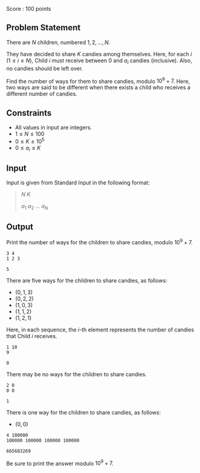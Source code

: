 Score : $100$ points

## Problem Statement

There are $N$ children, numbered $1, 2, \ldots, N$.

They have decided to share $K$ candies among themselves.
Here, for each $i$ ($1 \leq i \leq N$), Child $i$ must receive between $0$ and $a_i$ candies (inclusive).
Also, no candies should be left over.

Find the number of ways for them to share candies, modulo $10^9 + 7$.
Here, two ways are said to be different when there exists a child who receives a different number of candies.

## Constraints

- All values in input are integers.
- $1 \leq N \leq 100$
- $0 \leq K \leq 10^5$
- $0 \leq a_i \leq K$

## Input

Input is given from Standard Input in the following format:

> $N$ $K$
> 
> $a_1$ $a_2$ $\ldots$ $a_N$

## Output

Print the number of ways for the children to share candies, modulo $10^9 + 7$.

```input1
3 4
1 2 3
```

```output1
5
```

There are five ways for the children to share candies, as follows:

- $(0, 1, 3)$
- $(0, 2, 2)$
- $(1, 0, 3)$
- $(1, 1, 2)$
- $(1, 2, 1)$

Here, in each sequence, the $i$-th element represents the number of candies that Child $i$ receives.

```input2
1 10
9
```

```output2
0
```

There may be no ways for the children to share candies.

```input3
2 0
0 0
```

```output3
1
```

There is one way for the children to share candies, as follows:

- $(0, 0)$

```input4
4 100000
100000 100000 100000 100000
```

```output4
665683269
```

Be sure to print the answer modulo $10^9 + 7$.